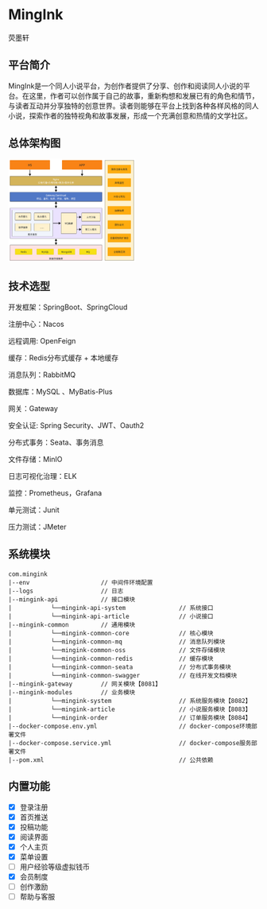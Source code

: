 # MingInk
荧墨轩

## 平台简介
MingInk是一个同人小说平台，为创作者提供了分享、创作和阅读同人小说的平台。在这里，作者可以创作属于自己的故事，重新构想和发展已有的角色和情节，与读者互动并分享独特的创意世界。读者则能够在平台上找到各种各样风格的同人小说，探索作者的独特视角和故事发展，形成一个充满创意和热情的文学社区。

## 总体架构图
<img src="/assets/1.png" alt="架构图" title="架构图" style="zoom: 25%;" />

## 技术选型
开发框架：SpringBoot、SpringCloud

注册中心：Nacos

远程调用: OpenFeign  

缓存：Redis分布式缓存 + 本地缓存  

消息队列：RabbitMQ

数据库：MySQL 、MyBatis-Plus

网关：Gateway  

安全认证: Spring Security、JWT、Oauth2 

分布式事务：Seata、事务消息 

文件存储：MinIO

日志可视化治理：ELK 

监控：Prometheus，Grafana  

单元测试：Junit  

压力测试：JMeter


## 系统模块
```
com.mingink
|--env					  // 中间件环境配置
|--logs                   // 日志
|--mingink-api            // 接口模块
|           └──mingink-api-system               // 系统接口
|           └──mingink-api-article              // 小说接口
|--mingink-common         // 通用模块
|           └──mingink-common-core              // 核心模块
|           └──mingink-common-mq	            // 消息队列模块
|           └──mingink-common-oss	            // 文件存储模块
|           └──mingink-common-redis	            // 缓存模块
|           └──mingink-common-seata	            // 分布式事务模块
|           └──mingink-common-swagger	        // 在线开发文档模块
|--mingink-gateway        // 网关模块【8081】
|--mingink-modules        // 业务模块
|           └──mingink-system                   // 系统服务模块【8082】
|           └──mingink-article                  // 小说服务模块【8083】
|           └──mingink-order                    // 订单服务模块【8084】
|--docker-compose.env.yml                       // docker-compose环境部署文件
|--docker-compose.service.yml					// docker-compose服务部署文件
|--pom.xml                                      // 公共依赖
```



## 内置功能
- [x] 登录注册
- [x] 首页推送
- [x] 投稿功能
- [x] 阅读界面
- [x] 个人主页
- [x] 菜单设置
- [ ] 用户经验等级虚拟钱币
- [x] 会员制度
- [ ] 创作激励
- [ ] 帮助与客服